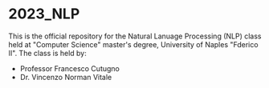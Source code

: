 # 2023_NLP

This is the official repository for the Natural Lanuage Processing (NLP) class held at "Computer Science" master's degree, University of Naples "Fderico II".
The class is held by:
* Professor Francesco Cutugno
* Dr. Vincenzo Norman Vitale
